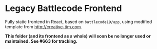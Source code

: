 # Legacy Battlecode Frontend

Fully static frontend in React, based on `battlecode19/app`, using modified template from http://creative-tim.com.

**This folder (and its frontend as a whole) will soon be no longer used or maintained. See #663 for tracking.**
